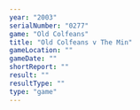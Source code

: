 ```yaml
---
year: "2003"
serialNumber: "0277" 
game: "Old Colfeans"
title: "Old Colfeans v The Min"
gameLocation: ""
gameDate: ""
shortReport: ""
result: ""
resultType: ""
type: "game"
---
```

